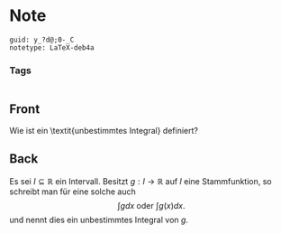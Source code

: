 # Note
```
guid: y_?d@;0-_C
notetype: LaTeX-deb4a
```

### Tags
```
```

## Front
Wie ist ein \textit{unbestimmtes Integral} definiert?

## Back
Es sei $I \subseteq \mathbb{R}$ ein Intervall. Besitzt $g: I \rightarrow \mathbb{R}$ auf $I$ eine Stammfunktion, so schreibt man für eine solche auch
$$
\int g d x \text { oder } \int g(x) d x.
$$
und nennt dies ein unbestimmtes Integral von $g$.
